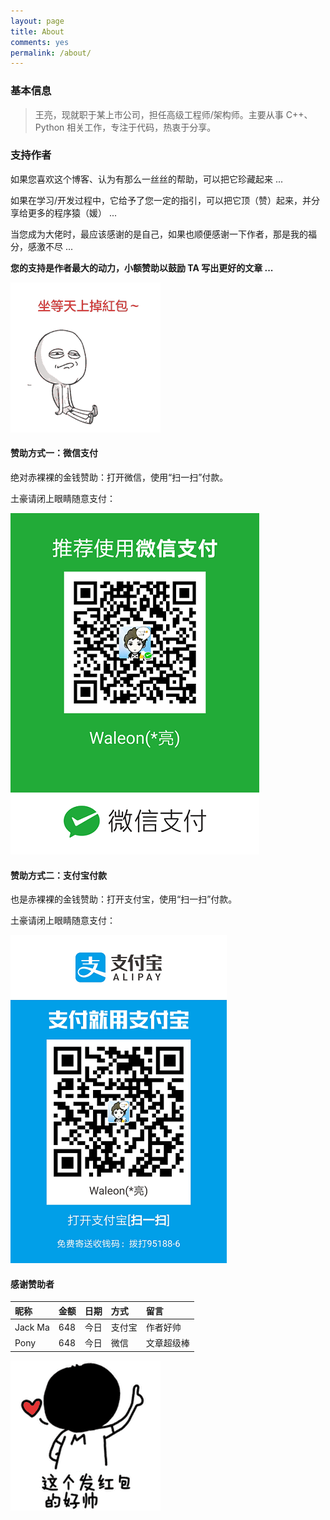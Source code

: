 ```yaml
---
layout: page
title: About
comments: yes
permalink: /about/
---
```


### 基本信息

> 王亮，现就职于某上市公司，担任高级工程师/架构师。主要从事 C++、Python 相关工作，专注于代码，热衷于分享。

### 支持作者

如果您喜欢这个博客、认为有那么一丝丝的帮助，可以把它珍藏起来 ...

如果在学习/开发过程中，它给予了您一定的指引，可以把它顶（赞）起来，并分享给更多的程序猿（媛） ...

当您成为大佬时，最应该感谢的是自己，如果也顺便感谢一下作者，那是我的福分，感激不尽 ...

**您的支持是作者最大的动力，小额赞助以鼓励 TA 写出更好的文章 ...**

![坐等红包](/images/donate_1.png)

#### 赞助方式一：微信支付

绝对赤裸裸的金钱赞助：打开微信，使用“扫一扫”付款。

土豪请闭上眼睛随意支付：

![微信支付](/images/wechatpay.png)

#### 赞助方式二：支付宝付款

也是赤裸裸的金钱赞助：打开支付宝，使用“扫一扫”付款。

土豪请闭上眼睛随意支付：

![支付宝付款](/images/alipay.png)

#### 感谢赞助者

昵称 | 金额 | 日期 | 方式 | 留言
:--- | :--- | :--- | :--- | :---
Jack Ma | 648 | 今日 | 支付宝 | 作者好帅
Pony | 648 | 今日 | 微信 | 文章超级棒

![发红包很帅](/images/donate_2.png)
